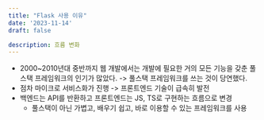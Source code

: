 ```yaml
---
title: "Flask 사용 이유"
date: '2023-11-14'
draft: false

description: 흐름 변화
---
```


- 2000~2010년대 중반까지 웹 개발에서는 개발에 필요한 거의 모든 기능을 갖춘 풀스택 프레임워크의 인기가 많았다. -> 풀스택 프레임워크를 쓰는 것이 당연했다.
- 점차 마이크로 서비스화가 진행 -> 프론트엔드 기술이 급속히 발전
- 백엔드는 API를 반환하고 프론트엔드는 JS, TS로 구현하는 흐름으로 변경
    - 풀스택이 아닌 가볍고, 배우기 쉽고, 바로 이용할 수 있는 프레임워크를 사용
